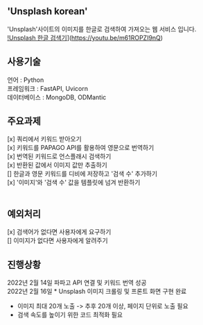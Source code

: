 ## 'Unsplash korean'
'Unsplash'사이트의 이미지를 한글로 검색하여 가져오는 웹 서비스 입니다.
[!Unsplash 한글 검색기](https://img.youtu.be/m61ROPZI9nQ/0.jpg)](https://youtu.be/m61ROPZI9nQ) 

## 사용기술
언어 : Python </br>
프레임워크 : FastAPI, Uvicorn</br>
데이터베이스 : MongoDB, ODMantic</br>

## 주요과제 
[x] 쿼리에서 키워드 받아오기</br>
[x] 키워드를 PAPAGO API를 활용하여 영문으로 번역하기</br>
[x] 번역된 키워드로 언스플래시 검색하기</br>
[x] 반환된 값에서 이미지 값만 추출하기</br>
[] 한글과 영문 키워드를 디비에 저장하고 '검색 수' 추가하기</br>
[x] '이미지'와 '검색 수' 값을 템플릿에 넘겨 반환하기</br>
</br>

## 예외처리
[x] 검색어가 없다면 사용자에게 요구하기</br>
[] 이미지가 없다면 사용자에게 알려주기</br>

## 진행상황
2022년 2월 14일 파파고 API 연결 및 키워드 번역 성공</br>
2022년 2월 16일 * Unsplash 이미지 크롤링 및 프론트 화면 구현 완료
  - 이미지 최대 20개 노출 -> 추후 20개 이상, 페이지 단위로 노출 필요
  - 검색 속도를 높이기 위한 코드 최적화 필요


